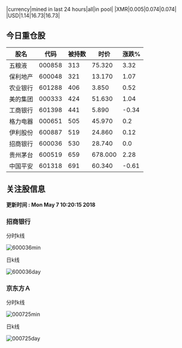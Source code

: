 |currency|mined in last 24 hours|all|in pool|
|XMR|0.005|0.074|0.074|
|USD|1.14|16.73|16.73|

## 今日重仓股 

|股名|代码|被持数|时价|涨跌%|
|---|---|---|---|---|
|五粮液|000858|313|75.320|3.32|
|保利地产|600048|321|13.170|1.07|
|农业银行|601288|406|3.850|0.52|
|美的集团|000333|424|51.630|1.04|
|工商银行|601398|441|5.890|-0.34|
|格力电器|000651|505|45.970|0.2|
|伊利股份|600887|519|24.860|0.12|
|招商银行|600036|530|28.740|0.0|
|贵州茅台|600519|659|678.000|2.28|
|中国平安|601318|691|60.340|-0.61|

## 关注股信息
**更新时间 : Mon May  7 10:20:15 2018**
### 招商银行 
分时k线

![600036min](http://image.sinajs.cn/newchart/min/n/sh600036.gif)

日k线

![600036day](http://image.sinajs.cn/newchart/daily/n/sh600036.gif)

### 京东方Ａ 
分时k线

![000725min](http://image.sinajs.cn/newchart/min/n/sz000725.gif)

日k线

![000725day](http://image.sinajs.cn/newchart/daily/n/sz000725.gif)
